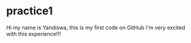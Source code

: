 # practice1

Hi my name is Yandiswa, this is my first code on GitHub I'm very excited with this experience!!!
